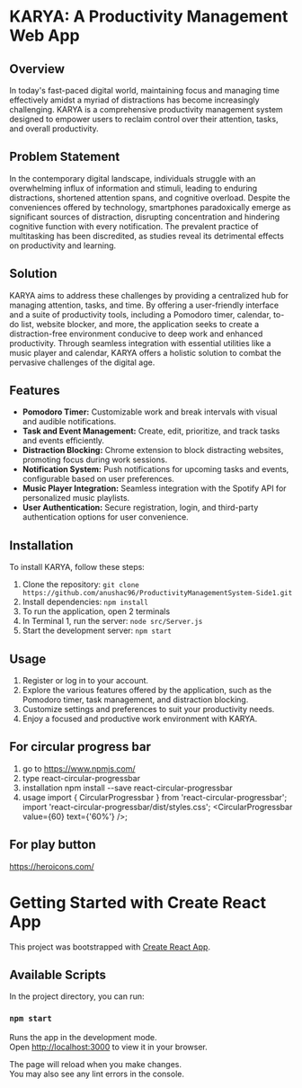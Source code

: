 # KARYA: A Productivity Management Web App

## Overview

In today's fast-paced digital world, maintaining focus and managing time effectively amidst a myriad of distractions has become increasingly challenging. KARYA is a comprehensive productivity management system designed to empower users to reclaim control over their attention, tasks, and overall productivity.

## Problem Statement

In the contemporary digital landscape, individuals struggle with an overwhelming influx of information and stimuli, leading to enduring distractions, shortened attention spans, and cognitive overload. Despite the conveniences offered by technology, smartphones paradoxically emerge as significant sources of distraction, disrupting concentration and hindering cognitive function with every notification. The prevalent practice of multitasking has been discredited, as studies reveal its detrimental effects on productivity and learning.

## Solution

KARYA aims to address these challenges by providing a centralized hub for managing attention, tasks, and time. By offering a user-friendly interface and a suite of productivity tools, including a Pomodoro timer, calendar, to-do list, website blocker, and more, the application seeks to create a distraction-free environment conducive to deep work and enhanced productivity. Through seamless integration with essential utilities like a music player and calendar, KARYA offers a holistic solution to combat the pervasive challenges of the digital age.

## Features

- **Pomodoro Timer:** Customizable work and break intervals with visual and audible notifications.
- **Task and Event Management:** Create, edit, prioritize, and track tasks and events efficiently.
- **Distraction Blocking:** Chrome extension to block distracting websites, promoting focus during work sessions.
- **Notification System:** Push notifications for upcoming tasks and events, configurable based on user preferences.
- **Music Player Integration:** Seamless integration with the Spotify API for personalized music playlists.
- **User Authentication:** Secure registration, login, and third-party authentication options for user convenience.

## Installation

To install KARYA, follow these steps:

1. Clone the repository: `git clone https://github.com/anushac96/ProductivityManagementSystem-Side1.git`
2. Install dependencies: `npm install`
3. To run the application, open 2 terminals
4. In Terminal 1, run the server: `node src/Server.js`
5. Start the development server: `npm start`

## Usage

1. Register or log in to your account.
2. Explore the various features offered by the application, such as the Pomodoro timer, task management, and distraction blocking.
3. Customize settings and preferences to suit your productivity needs.
4. Enjoy a focused and productive work environment with KARYA.

## For circular progress bar
1. go to https://www.npmjs.com/
2. type react-circular-progressbar
3. installation
  npm install --save react-circular-progressbar
4. usage
  import { CircularProgressbar } from 'react-circular-progressbar';
  import 'react-circular-progressbar/dist/styles.css';
  <CircularProgressbar value={60} text={'60%'} />;

## For play button
https://heroicons.com/

# Getting Started with Create React App

This project was bootstrapped with [Create React App](https://github.com/facebook/create-react-app).

## Available Scripts

In the project directory, you can run:

### `npm start`

Runs the app in the development mode.\
Open [http://localhost:3000](http://localhost:3000) to view it in your browser.

The page will reload when you make changes.\
You may also see any lint errors in the console.
